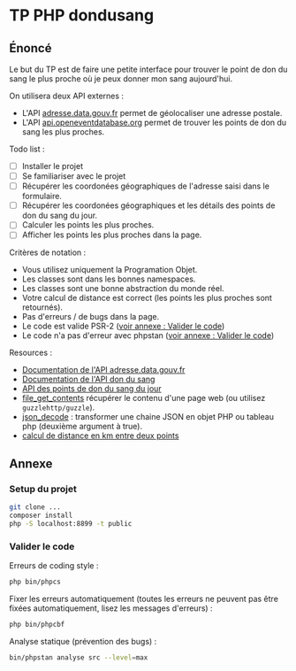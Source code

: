 # TP PHP dondusang

## Énoncé

Le but du TP est de faire une petite interface pour trouver le point de don du sang le plus proche où je peux donner mon sang aujourd'hui.

On utilisera deux API externes :

* L'API [adresse.data.gouv.fr](https://adresse.data.gouv.fr/api) permet de géolocaliser une adresse postale.
* L'API [api.openeventdatabase.org](http://api.openeventdatabase.org) permet de trouver les points de don du sang les plus proches.

Todo list :

* [ ] Installer le projet
* [ ] Se familiariser avec le projet
* [ ] Récupérer les coordonées géographiques de l'adresse saisi dans le formulaire.
* [ ] Récupérer les coordonées géographiques et les détails des points de don du sang du jour.
* [ ] Calculer les points les plus proches.
* [ ] Afficher les points les plus proches dans la page.

Critères de notation :

* Vous utilisez uniquement la Programation Objet.
* Les classes sont dans les bonnes namespaces.
* Les classes sont une bonne abstraction du monde réel.
* Votre calcul de distance est correct (les points les plus proches sont retournés).
* Pas d'erreurs / de bugs dans la page.
* Le code est valide PSR-2 ([voir annexe : Valider le code](#valider-le-code))
* Le code n'a pas d'erreur avec phpstan ([voir annexe : Valider le code](#valider-le-code))

Resources :

* [Documentation de l'API adresse.data.gouv.fr](https://adresse.data.gouv.fr/api)
* [Documentation de l'API don du sang](https://www.data.gouv.fr/fr/datasets/dates-et-lieux-des-collectes-de-don-du-sang/)
* [API des points de don du sang du jour](http://api.openeventdatabase.org/event/?what=health.blood.collect&when=today&limit=500)
* [file_get_contents](https://www.php.net/manual/fr/function.file-get-contents.php) récupérer le contenu d'une page web (ou utilisez `guzzlehttp/guzzle`).
* [json_decode](https://www.php.net/manual/fr/function.json-decode.php) : transformer une chaine JSON en objet PHP ou tableau php (deuxième argument à true).
* [calcul de distance en km entre deux points](http://mwlandry.ca/famille/etudes/calcul_distance.htm)

## Annexe

### Setup du projet

```bash
git clone ...
composer install
php -S localhost:8899 -t public
```

### Valider le code

Erreurs de coding style :

```bash
php bin/phpcs
```

Fixer les erreurs automatiquement (toutes les erreurs ne peuvent pas être fixées automatiquement, lisez les messages d'erreurs) : 

```bash
php bin/phpcbf
```

Analyse statique (prévention des bugs) :

```bash
bin/phpstan analyse src --level=max
```